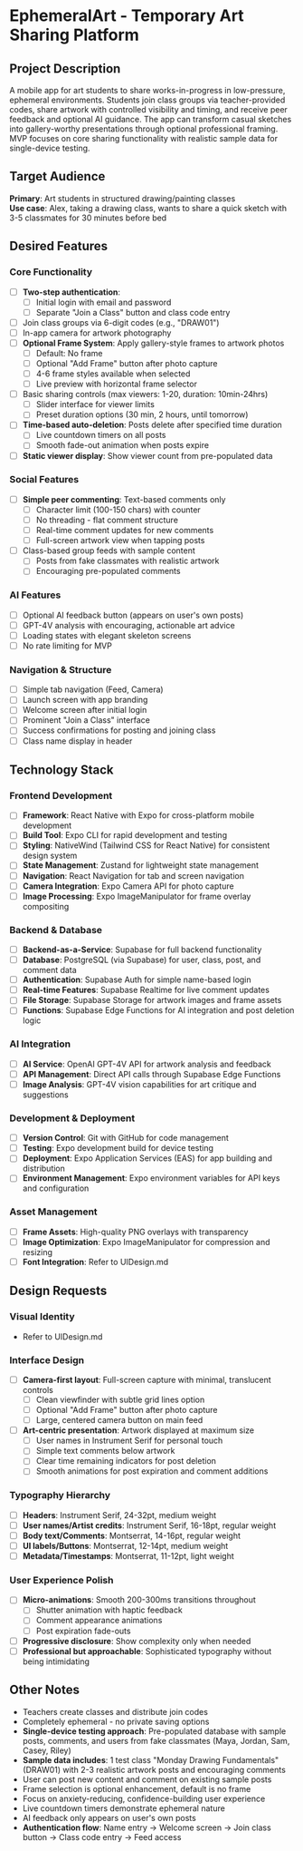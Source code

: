# EphemeralArt - Temporary Art Sharing Platform

## Project Description
A mobile app for art students to share works-in-progress in low-pressure, ephemeral environments. Students join class groups via teacher-provided codes, share artwork with controlled visibility and timing, and receive peer feedback and optional AI guidance. The app can transform casual sketches into gallery-worthy presentations through optional professional framing. MVP focuses on core sharing functionality with realistic sample data for single-device testing.

## Target Audience
**Primary**: Art students in structured drawing/painting classes  
**Use case**: Alex, taking a drawing class, wants to share a quick sketch with 3-5 classmates for 30 minutes before bed

## Desired Features

### Core Functionality
- [ ] **Two-step authentication**: 
   - [ ] Initial login with email and password
   - [ ] Separate "Join a Class" button and class code entry
- [ ] Join class groups via 6-digit codes (e.g., "DRAW01")
- [ ] In-app camera for artwork photography
- [ ] **Optional Frame System**: Apply gallery-style frames to artwork photos
   - [ ] Default: No frame
   - [ ] Optional "Add Frame" button after photo capture
   - [ ] 4-6 frame styles available when selected
   - [ ] Live preview with horizontal frame selector
- [ ] Basic sharing controls (max viewers: 1-20, duration: 10min-24hrs)
   - [ ] Slider interface for viewer limits
   - [ ] Preset duration options (30 min, 2 hours, until tomorrow)
- [ ] **Time-based auto-deletion**: Posts delete after specified time duration
   - [ ] Live countdown timers on all posts
   - [ ] Smooth fade-out animation when posts expire
- [ ] **Static viewer display**: Show viewer count from pre-populated data

### Social Features
- [ ] **Simple peer commenting**: Text-based comments only
   - [ ] Character limit (100-150 chars) with counter
   - [ ] No threading - flat comment structure
   - [ ] Real-time comment updates for new comments
   - [ ] Full-screen artwork view when tapping posts
- [ ] Class-based group feeds with sample content
   - [ ] Posts from fake classmates with realistic artwork
   - [ ] Encouraging pre-populated comments

### AI Features
- [ ] Optional AI feedback button (appears on user's own posts)
- [ ] GPT-4V analysis with encouraging, actionable art advice
- [ ] Loading states with elegant skeleton screens
- [ ] No rate limiting for MVP

### Navigation & Structure
- [ ] Simple tab navigation (Feed, Camera)
- [ ] Launch screen with app branding
- [ ] Welcome screen after initial login
- [ ] Prominent "Join a Class" interface
- [ ] Success confirmations for posting and joining class
- [ ] Class name display in header

## Technology Stack

### Frontend Development
- [ ] **Framework**: React Native with Expo for cross-platform mobile development
- [ ] **Build Tool**: Expo CLI for rapid development and testing
- [ ] **Styling**: NativeWind (Tailwind CSS for React Native) for consistent design system
- [ ] **State Management**: Zustand for lightweight state management
- [ ] **Navigation**: React Navigation for tab and screen navigation
- [ ] **Camera Integration**: Expo Camera API for photo capture
- [ ] **Image Processing**: Expo ImageManipulator for frame overlay compositing

### Backend & Database
- [ ] **Backend-as-a-Service**: Supabase for full backend functionality
- [ ] **Database**: PostgreSQL (via Supabase) for user, class, post, and comment data
- [ ] **Authentication**: Supabase Auth for simple name-based login
- [ ] **Real-time Features**: Supabase Realtime for live comment updates
- [ ] **File Storage**: Supabase Storage for artwork images and frame assets
- [ ] **Functions**: Supabase Edge Functions for AI integration and post deletion logic

### AI Integration
- [ ] **AI Service**: OpenAI GPT-4V API for artwork analysis and feedback
- [ ] **API Management**: Direct API calls through Supabase Edge Functions
- [ ] **Image Analysis**: GPT-4V vision capabilities for art critique and suggestions

### Development & Deployment
- [ ] **Version Control**: Git with GitHub for code management
- [ ] **Testing**: Expo development build for device testing
- [ ] **Deployment**: Expo Application Services (EAS) for app building and distribution
- [ ] **Environment Management**: Expo environment variables for API keys and configuration

### Asset Management
- [ ] **Frame Assets**: High-quality PNG overlays with transparency
- [ ] **Image Optimization**: Expo ImageManipulator for compression and resizing
- [ ] **Font Integration**: Refer to UIDesign.md

## Design Requests

### Visual Identity
- Refer to UIDesign.md

### Interface Design
- [ ] **Camera-first layout**: Full-screen capture with minimal, translucent controls
   - [ ] Clean viewfinder with subtle grid lines option
   - [ ] Optional "Add Frame" button after photo capture
   - [ ] Large, centered camera button on main feed
- [ ] **Art-centric presentation**: Artwork displayed at maximum size
   - [ ] User names in Instrument Serif for personal touch
   - [ ] Simple text comments below artwork
   - [ ] Clear time remaining indicators for post deletion
   - [ ] Smooth animations for post expiration and comment additions

### Typography Hierarchy
- [ ] **Headers**: Instrument Serif, 24-32pt, medium weight
- [ ] **User names/Artist credits**: Instrument Serif, 16-18pt, regular weight  
- [ ] **Body text/Comments**: Montserrat, 14-16pt, regular weight
- [ ] **UI labels/Buttons**: Montserrat, 12-14pt, medium weight
- [ ] **Metadata/Timestamps**: Montserrat, 11-12pt, light weight

### User Experience Polish
- [ ] **Micro-animations**: Smooth 200-300ms transitions throughout
   - [ ] Shutter animation with haptic feedback
   - [ ] Comment appearance animations
   - [ ] Post expiration fade-outs
- [ ] **Progressive disclosure**: Show complexity only when needed
- [ ] **Professional but approachable**: Sophisticated typography without being intimidating

## Other Notes
- Teachers create classes and distribute join codes
- Completely ephemeral - no private saving options
- **Single-device testing approach**: Pre-populated database with sample posts, comments, and users from fake classmates (Maya, Jordan, Sam, Casey, Riley)
- **Sample data includes**: 1 test class "Monday Drawing Fundamentals" (DRAW01) with 2-3 realistic artwork posts and encouraging comments
- User can post new content and comment on existing sample posts
- Frame selection is optional enhancement, default is no frame
- Focus on anxiety-reducing, confidence-building user experience
- Live countdown timers demonstrate ephemeral nature
- AI feedback only appears on user's own posts
- **Authentication flow**: Name entry → Welcome screen → Join class button → Class code entry → Feed access